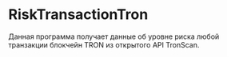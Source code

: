 # RiskTransactionTron
Данная программа получает данные об уровне риска любой транзакции блокчейн TRON из открытого API TronScan.
